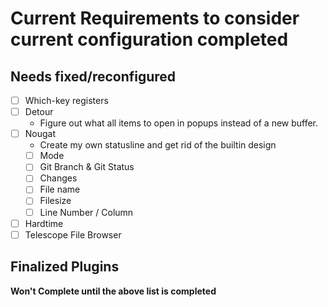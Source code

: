 # Current Requirements to consider current configuration completed

## Needs fixed/reconfigured
- [ ] Which-key registers 
- [ ] Detour
    - Figure out what all items to open in popups instead of a new buffer.
- [ ] Nougat
    - Create my own statusline and get rid of the builtin design
    - [ ] Mode
    - [ ] Git Branch & Git Status
    - [ ] Changes
    - [ ] File name
    - [ ] Filesize
    - [ ] Line Number / Column
- [ ] Hardtime 
- [ ] Telescope File Browser
 
## Finalized Plugins
**Won't Complete until the above list is completed**
